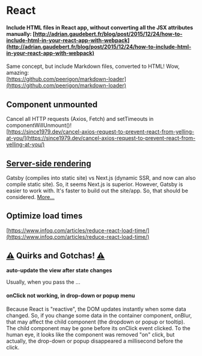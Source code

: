 # React

#### Include HTML files in React app, without converting all the JSX attributes manually: [http://adrian.gaudebert.fr/blog/post/2015/12/24/how-to-include-html-in-your-react-app-with-webpack](http://adrian.gaudebert.fr/blog/post/2015/12/24/how-to-include-html-in-your-react-app-with-webpack)

Same concept, but include Markdown files, converted to HTML! Wow, amazing:   
[https://github.com/peerigon/markdown-loader](https://github.com/peerigon/markdown-loader)

## Component unmounted

Cancel all HTTP requests \(Axios, Fetch\) and setTimeouts in componentWillUnmount\(\)!   
[https://since1979.dev/cancel-axios-request-to-prevent-react-from-yelling-at-you/](https://since1979.dev/cancel-axios-request-to-prevent-react-from-yelling-at-you/)

## [Server-side rendering](ssr.md)

Gatsby \(compiles into static site\) vs Next.js \(dynamic SSR, and now can also compile static site\). So, it seems Next.js is superior. However, Gatsby is easier to work with. It's faster to build out the site/app. So, that should be considered. [More...](ssr.md)

## Optimize load times

[https://www.infoq.com/articles/reduce-react-load-time/](https://www.infoq.com/articles/reduce-react-load-time/)

## [⚠️](https://emojipedia.org/warning/) Quirks and Gotchas! [⚠️](https://emojipedia.org/warning/)

**auto-update the view after state changes**

Usually, when you pass the ...

#### onClick not working, in drop-down or popup menu

Because React is "reactive", the DOM updates instantly when some data changed. So, if you change some data in the container component, onBlur, that may affect the child component \(the dropdown or popup or tooltip\). The child component may be gone before its onClick event clicked. To the human eye, it looks like the component was removed "on" click, but actually, the drop-down or popup disappeared a millisecond before the click.

